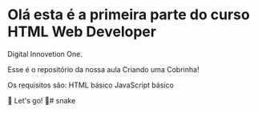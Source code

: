# Olá esta é a primeira parte do curso HTML Web Developer
Digital Innovetion One.

Esse é o repositório da nossa aula Criando uma Cobrinha!

Os requisitos são:
HTML básico
JavaScript básico

🚀 Let's go! 🚀# snake
